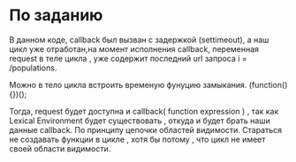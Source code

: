 # По заданию

В данном коде, callback был вызван с задержкой (settimeout), а наш  цикл уже отработан,на  момент исполнения callback,
 переменная request в теле цикла , уже содержит последний url запроса i = /populations.

Можно в тело цикла встроить временую фунуцию замыкания. (function(){})();

Тогда, request будет доступна и callback( function expression ) , так как  Lexical Environment будет существовать , откуда и будет брать наши данные callback. По принципу цепочки областей видимости.
Стараться не создавать функции в цикле , хотя бы потому , что цикл не имеет своей области видимости.
